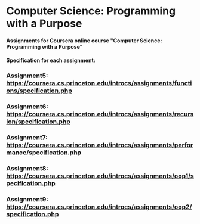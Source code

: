 # Computer Science: Programming with a Purpose

#### Assignments for Coursera online course "Computer Science: Programming with a Purpose"
#### Specification for each assignment:

### Assignment5:  <br/> https://coursera.cs.princeton.edu/introcs/assignments/functions/specification.php
### Assignment6:  <br/> https://coursera.cs.princeton.edu/introcs/assignments/recursion/specification.php
### Assignment7:  <br/> https://coursera.cs.princeton.edu/introcs/assignments/performance/specification.php
### Assignment8:  <br/> https://coursera.cs.princeton.edu/introcs/assignments/oop1/specification.php
### Assignment9:  <br/> https://coursera.cs.princeton.edu/introcs/assignments/oop2/specification.php
